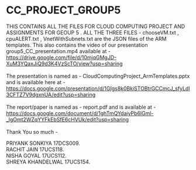 # CC_PROJECT_GROUP5
THIS CONTAINS ALL THE FILES FOR CLOUD COMPUTING PROJECT AND ASSIGNMENTS FOR GEOUP 5 . 
ALL THE THREE FILES - chooseVM.txt , cpuALERT.txt , VnetWithSubnets.txt are the JSON files of the ARM templates. 
This also contains the video of our presentation group5_CC_presentation.mp4 available at - <br />
https://drive.google.com/file/d/10mjqGMgJD-XuM3YQaxJiQ9d3K4VzScTO/view?usp=sharing <br />
<br />
The presentation is named as - CloudComputingProject_ArmTemplates.pptx and is available here at -<br /> https://docs.google.com/presentation/d/1GIgs8k0BkiSTOBtrGCCmcJ_sfyLdl3CFTZ7V9dgxnUA/edit?usp=sharing<br />
<br />
The report/paper is named as - report.pdf and is available at - <br />
https://docs.google.com/document/d/1ghTmQYdaiyPb6lGml-_lgOmt2WZqYYFkEbSfE6cHVUk/edit?usp=sharing<br />
<br />
Thank You so much - <br />


PRIYANK SONKIYA 17DCS009.<br />
RACHIT JAIN 17UCS118.<br />
NISHA GOYAL 17UCS112.<br />
SHREYA KHANDELWAL 17UCS154.<br />

